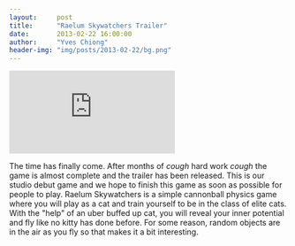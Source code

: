 ```yaml
---
layout:     post
title:      "Raelum Skywatchers Trailer"
date:       2013-02-22 16:00:00
author:     "Yves Chiong"
header-img: "img/posts/2013-02-22/bg.png"
---
```


<div style="max-width: 640px;" class="center-block card-shadow">
    <iframe 
            src="https://www.youtube.com/embed/qfQrnbDf4QA?rel=0"
            frameborder="0"
            allowfullscreen="">
    </iframe>
</div>

The time has finally come. After months of *cough* hard work *cough* the game is almost complete and the trailer has been released. This is our studio debut game and we hope to finish this game as soon as possible for people to play. Raelum Skywatchers is a simple cannonball physics game where you will play as a cat and train yourself to be in the class of elite cats. With the "help" of an uber buffed up cat, you will reveal your inner potential and fly like no kitty has done before. For some reason, random objects are in the air as you fly so that makes it a bit interesting.